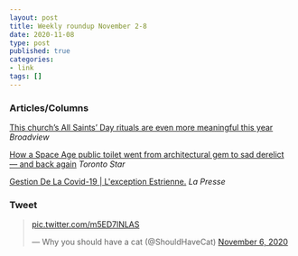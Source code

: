 ```yaml
---
layout: post
title: Weekly roundup November 2-8
date: 2020-11-08
type: post
published: true
categories:
- link
tags: []
---
```


### Articles/Columns

[This church’s All Saints’ Day rituals are even more meaningful this year](https://broadview.org/all-saints-day/ "This church’s All Saints’ Day rituals are even more meaningful this year. By Anne Thériault") *Broadview*

[How a Space Age public toilet went from architectural gem to sad derelict — and back again](https://www.thestar.com/opinion/contributors/2020/10/26/how-a-space-age-public-toilet-went-from-architectural-gem-to-sad-derelict-and-back-again.html "How a Space Age public toilet went from architectural gem to sad derelict — and back again. By Shawn Micallef") *Toronto Star*

[Gestion De La Covid-19 \| L'exception Estrienne.](https://plus.lapresse.ca/screens/aeb2b7f0-ce69-4a68-8c22-c0ecc4a1d6c0__7C___0.html "Gestion De La Covid-19 \| L'exception Estrienne. Par Émilie Côté") *La Presse*

### Tweet

<blockquote class="twitter-tweet" data-dnt="true"><p lang="und" dir="ltr"><a href="https://t.co/m5ED7lNLAS">pic.twitter.com/m5ED7lNLAS</a></p>&mdash; Why you should have a cat (@ShouldHaveCat) <a href="https://twitter.com/ShouldHaveCat/status/1324798095075512323?ref_src=twsrc%5Etfw">November 6, 2020</a></blockquote> <script async src="https://platform.twitter.com/widgets.js" charset="utf-8"></script>
